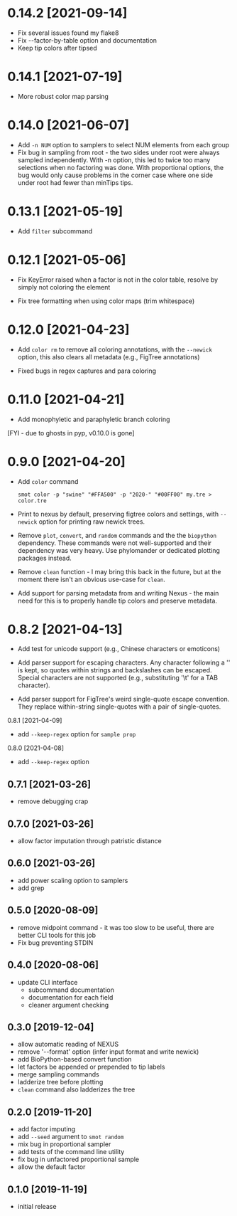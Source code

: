 0.14.2 [2021-09-14]
===================

 * Fix several issues found my flake8
 * Fix --factor-by-table option and documentation
 * Keep tip colors after tipsed

0.14.1 [2021-07-19]
===================

 * More robust color map parsing

0.14.0 [2021-06-07]
===================

 * Add `-n NUM` option to samplers to select NUM elements from each group
 * Fix bug in sampling from root - the two sides under root were always
 sampled independently. With -n option, this led to twice too many selections
 when no factoring was done. With proportional options, the bug would only
 cause problems in the corner case where one side under root had fewer than
 minTips tips.

0.13.1 [2021-05-19]
===================

 * Add `filter` subcommand

0.12.1 [2021-05-06]
===================

 * Fix KeyError raised when a factor is not in the color table, resolve by
   simply not coloring the element

 * Fix tree formatting when using color maps (trim whitespace)

0.12.0 [2021-04-23]
===================

 * Add `color rm` to remove all coloring annotations, with the `--newick`
   option, this also clears all metadata (e.g., FigTree annotations)

 * Fixed bugs in regex captures and para coloring

0.11.0 [2021-04-21]
===================

 * Add monophyletic and paraphyletic branch coloring

 [FYI - due to ghosts in pyp, v0.10.0 is gone]

0.9.0 [2021-04-20]
==================

 * Add `color` command

   `smot color -p "swine" "#FFA500" -p "2020-" "#00FF00" my.tre > color.tre`

 * Print to nexus by default, preserving figtree colors and settings, with
   `--newick` option for printing raw newick trees.

 * Remove `plot`, `convert`, and `random` commands and the the `biopython`
   dependency. These commands were not well-supported and their dependency was
   very heavy. Use phylomander or dedicated plotting packages instead.

 * Remove `clean` function - I may bring this back in the future, but at the
   moment there isn't an obvious use-case for `clean`.

 * Add support for parsing metadata from and writing Nexus - the main need for
   this is to properly handle tip colors and preserve metadata.

0.8.2 [2021-04-13]
==================

 * Add test for unicode support (e.g., Chinese characters or emoticons)

 * Add parser support for escaping characters. Any character following a '\' is
   kept, so quotes within strings and backslashes can be escaped. Special
   characters are not supported (e.g., substituting '\t' for a TAB character).

 * Add parser support for FigTree's weird single-quote escape convention. They
   replace within-string single-quotes with a pair of single-quotes.

0.8.1 [2021-04-09]

 * add `--keep-regex` option for `sample prop`

0.8.0 [2021-04-08]

 * add `--keep-regex` option

0.7.1 [2021-03-26]
------------------

 * remove debugging crap

0.7.0 [2021-03-26]
------------------

 * allow factor imputation through patristic distance 

0.6.0 [2021-03-26]
------------------

 * add power scaling option to samplers
 * add grep

0.5.0 [2020-08-09]
------------------

 * remove midpoint command - it was too slow to be useful, there are better CLI
   tools for this job
 * Fix bug preventing STDIN

0.4.0 [2020-08-06]
------------------

 * update CLI interface
   - subcommand documentation
   - documentation for each field
   - cleaner argument checking

0.3.0 [2019-12-04]
------------------

 * allow automatic reading of NEXUS
 * remove '--format' option (infer input format and write newick)
 * add BioPython-based convert function
 * let factors be appended or prepended to tip labels
 * merge sampling commands
 * ladderize tree before plotting
 * `clean` command also ladderizes the tree 

0.2.0 [2019-11-20]
------------------

 * add factor imputing
 * add `--seed` argument to `smot random`
 * mix bug in proportional sampler
 * add tests of the command line utility
 * fix bug in unfactored proportional sample
 * allow the default factor

0.1.0 [2019-11-19]
------------------

 * initial release

